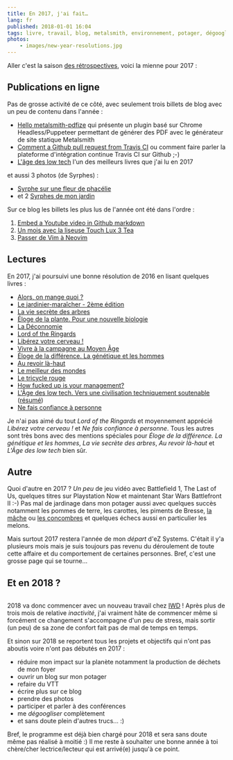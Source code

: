 ```yaml
---
title: En 2017, j'ai fait…
lang: fr
published: 2018-01-01 16:04
tags: livre, travail, blog, metalsmith, environnement, potager, dégooglisation
photos:
    - images/new-year-resolutions.jpg
---
```


Aller c'est la saison [des
rétrospectives](http://www.hteumeuleu.fr/retrospective-2017/), voici la mienne pour 2017&nbsp;:

## Publications en ligne

Pas de grosse activité de ce côté, avec seulement trois billets de blog avec un peu de
contenu dans l'année&nbsp;:

* [Hello metalsmith-pdfize](/post/metalsmith-pdfize/) qui présente un plugin
  basé sur Chrome Headless/Puppeteer permettant de générer des PDF avec le
  générateur de site statique Metalsmith
* [Comment a Github pull request from Travis CI](/post/github-api-from-travisci/)
  ou comment faire parler la plateforme d'intégration continue Travis CI sur
  Github ;-)
* [L'âge des low tech](/post/livre-l-age-des-low-tech/) l'un des meilleurs
  livres que j'ai lu en 2017

et aussi 3 photos (de Syrphes)&nbsp;:

* [Syrphe sur une fleur de phacélie](/post/syrphe-phacelie/)
* et 2 [Syrphes de mon jardin](/post/syrphes-jardin/)

Sur ce blog les billets les plus lus de l'année ont été dans l'ordre&nbsp;:

1. [Embed a Youtube video in Github markdown](/post/youtube-video-github/)
1. [Un mois avec la liseuse Touch Lux 3 Tea](/post/liseuse-touch-lux-3-tea/)
1. [Passer de Vim à Neovim](/post/vim-neovim/)

## Lectures

En 2017, j'ai poursuivi une bonne résolution de 2016 en lisant quelques
livres&nbsp;:

* [Alors, on mange quoi ?](http://www.fayard.fr/alors-mange-quoi-9782213700847)
* [Le jardinier-maraîcher - 2ème
  édition](http://lejardiniermaraicher.com/livre/)
* [La vie secrète des arbres](http://www.arenes.fr/livre/vie-secrete-arbres/)
* [Éloge de la plante. Pour une nouvelle
  biologie](http://www.seuil.com/ouvrage/eloge-de-la-plante-pour-une-nouvelle-biologie-francis-halle/9782020684989)
* [La
  Déconnomie](http://www.seuil.com/ouvrage/la-deconnomie-jacques-genereux/9782021241198)
* [Lord of the Ringards](http://www.bragelonne.fr/livres/View/lord-of-the-ringards-1)
* [Libérez votre cerveau&nbsp;!](http://www.laffont.fr/site/liberez_votre_cerveau_&100&9782221187586.html)
* [Vivre à la campagne au Moyen Âge](https://books.openedition.org/alpara/1978)
* [Éloge de la différence. La génétique et les hommes](http://www.seuil.com/ouvrage/eloge-de-la-difference-la-genetique-et-les-hommes-albert-jacquard/9782020049382)
* [Au revoir là-haut](http://www.albin-michel.fr/ouvrages/au-revoir-la-haut-9782226249678)
* [Le meilleur des mondes](https://www.pocket.fr/tous-nos-livres/le_meilleur_des_mondes-9782266283038-2/)
* [Le tricycle rouge](http://www.lechoixdesbibliothecaires.com/livre-172458-le-tricycle-rouge.htm)
* [How fucked up is your management?](https://mfbt.ca/how-fucked-up-is-your-management-8a1086eeb4a9)
* [L'Âge des low tech. Vers une civilisation techniquement soutenable](http://www.seuil.com/ouvrage/l-age-des-low-tech-philippe-bihouix/9782021160727) ([résumé](/post/livre-l-age-des-low-tech/))
* [Ne fais confiance à personne](http://www.sonatine-editions.fr/livres/Ne-fais-confiance-a-personne.asp)

Je n'ai pas aimé du tout *Lord of the Ringards* et moyennement apprécié *Libérez
votre cerveau&nbsp;!* et *Ne fais confiance à personne*. Tous les autres sont
très bons avec des mentions spéciales pour *Éloge de la différence. La génétique
et les hommes*, *La vie secrète des arbres*, *Au revoir là-haut* et *L'Âge des
low tech* bien sûr.

## Autre

Quoi d'autre en 2017&nbsp;? *Un peu* de jeu vidéo avec Battlefield 1, The Last
of Us, quelques titres sur Playstation Now et maintenant Star Wars Battlefront
II :-) Pas mal de jardinage dans mon potager aussi avec quelques succès
notamment les pommes de terre, les carottes, les piments de Bresse, [la
mâche](https://www.instagram.com/p/Bb904hbnYlY/) ou [les
concombres](https://www.instagram.com/p/BW4uhGDjjq5/) et quelques échecs aussi
en particulier les melons.

Mais surtout 2017 restera l'année de mon *départ* d'eZ Systems. C'était il y'a
plusieurs mois mais je suis toujours pas revenu du déroulement de toute cette
affaire et du comportement de certaines personnes. Bref, c'est une grosse page
qui se tourne…

## Et en 2018&nbsp;?

<figure class="object-left bordered">
    <a href="/images/new-year-resolutions.jpg"><img src="/images/330x/new-year-resolutions.jpg" alt=""></a>
</figure>

2018 va donc commencer avec un nouveau travail chez [IWD](https://iwd.io)&nbsp;!
Après plus de trois mois de relative *inactivité*, j'ai vraiment hâte de
commencer même si forcément ce changement s'accompagne d'un peu de stress, mais
sortir (un peu) de sa zone de confort fait pas de mal de temps en temps.

Et sinon sur 2018 se reportent tous les projets et objectifs qui n'ont pas
aboutis voire n'ont pas débutés en 2017&nbsp;:

* réduire mon impact sur la planète notamment la production de déchets de mon
  foyer
* ouvrir un blog sur mon potager
* refaire du VTT
* écrire plus sur ce blog
* prendre des photos
* participer et parler à des conférences
* me *dégoogliser* complètement
* et sans doute plein d'autres trucs... :)

Bref, le programme est déjà bien chargé pour 2018 et sera sans doute même pas
réalisé à moitié :) Il me reste à souhaiter une bonne année à toi chère/cher
lectrice/lecteur qui est arrivé(e) jusqu'à ce point.

